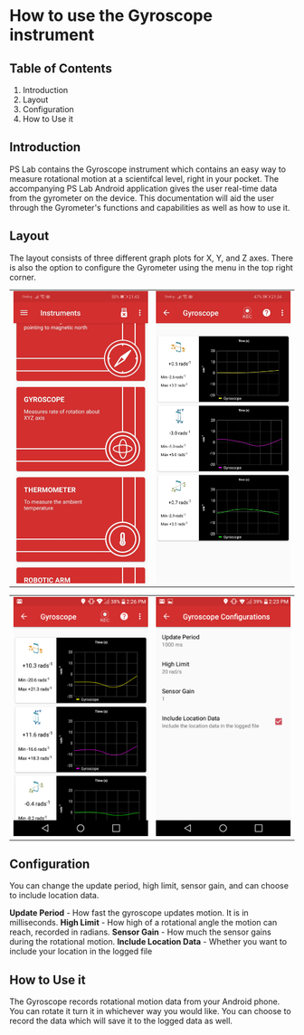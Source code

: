 # How to use the Gyroscope instrument
## Table of Contents
1. Introduction
2. Layout
3. Configuration
4. How to Use it

## Introduction
PS Lab contains the Gyroscope instrument which contains an easy way to measure rotational motion at a scientifcal level, 
right in your pocket. The accompanying PS Lab Android application gives the user real-time data
from the gyrometer on the device. This documentation will aid the user through the Gyrometer's functions and capabilities as
well as how to use it.

## Layout
The layout consists of three different graph plots for X, Y, and Z axes. There is also the option to configure the Gyrometer
using the menu in the top right corner. 

<table>
    <tr>
        <td><img src="/images/instrument_gyro_home.jpg"></td>
        <td><img src="/images/instrument_gyro_active_2.jpg"></td>
    </tr>
</table>

<table>
    <tr>
        <td><img src="/images/instrument_gyro_active.png"></td>
        <td><img src="/images/instrument_gyro_config.png"></td>
    </tr>
</table>

## Configuration
You can change the update period, high limit, sensor gain, and can choose to include location data.

**Update Period** - How fast the gyroscope updates motion. It is in milliseconds.
**High Limit** - How high of a rotational angle the motion can reach, recorded in radians.
**Sensor Gain** - How much the sensor gains during the rotational motion.
**Include Location Data** - Whether you want to include your location in the logged file

## How to Use it
The Gyroscope records rotational motion data from your Android phone. You can rotate it turn it in whichever way you would like.
You can choose to record the data which will save it to the logged data as well.
